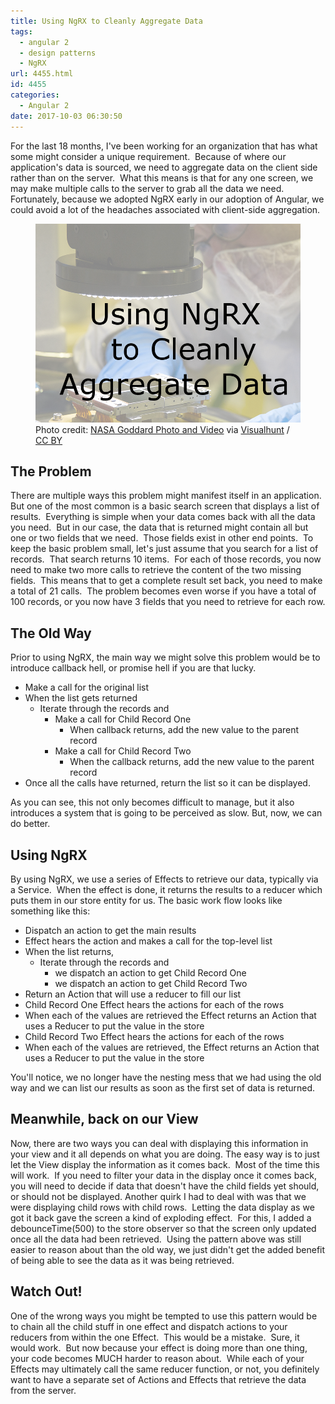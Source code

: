 ```yaml
---
title: Using NgRX to Cleanly Aggregate Data
tags:
  - angular 2
  - design patterns
  - NgRX
url: 4455.html
id: 4455
categories:
  - Angular 2
date: 2017-10-03 06:30:50
---
```


For the last 18 months, I've been working for an organization that has what some might consider a unique requirement.  Because of where our application's data is sourced, we need to aggregate data on the client side rather than on the server.  What this means is that for any one screen, we may make multiple calls to the server to grab all the data we need.  Fortunately, because we adopted NgRX early in our adoption of Angular, we could avoid a lot of the headaches associated with client-side aggregation. <figure>![](/uploads/2017/09/2017-10-03.png "Using NgRX to Cleanly Aggregate Data")<figcaption>Photo credit: [NASA Goddard Photo and Video](//www.flickr.com/photos/gsfc/14486243743/) via [Visualhunt](//visualhunt.com/re/296da9) / [ CC BY](//creativecommons.org/licenses/by/2.0/)</figcaption></figure>

<!-- more --> 

The Problem
-----------

There are multiple ways this problem might manifest itself in an application.  But one of the most common is a basic search screen that displays a list of results.  Everything is simple when your data comes back with all the data you need.  But in our case, the data that is returned might contain all but one or two fields that we need.  Those fields exist in other end points.  To keep the basic problem small, let's just assume that you search for a list of records.  That search returns 10 items.  For each of those records, you now need to make two more calls to retrieve the content of the two missing fields.  This means that to get a complete result set back, you need to make a total of 21 calls.  The problem becomes even worse if you have a total of 100 records, or you now have 3 fields that you need to retrieve for each row.

The Old Way
-----------

Prior to using NgRX, the main way we might solve this problem would be to introduce callback hell, or promise hell if you are that lucky.

*   Make a call for the original list
*   When the list gets returned
    *   Iterate through the records and
        *   Make a call for Child Record One
            *   When callback returns, add the new value to the parent record
        *   Make a call for Child Record Two
            *   When the callback returns, add the new value to the parent record
*   Once all the calls have returned, return the list so it can be displayed.

As you can see, this not only becomes difficult to manage, but it also introduces a system that is going to be perceived as slow. But, now, we can do better.

Using NgRX
----------

By using NgRX, we use a series of Effects to retrieve our data, typically via a Service.  When the effect is done, it returns the results to a reducer which puts them in our store entity for us. The basic work flow looks like something like this:

*   Dispatch an action to get the main results
*   Effect hears the action and makes a call for the top-level list
*   When the list returns,
    *   Iterate through the records and
        *   we dispatch an action to get Child Record One
        *   we dispatch an action to get Child Record Two
*   Return an Action that will use a reducer to fill our list
*   Child Record One Effect hears the actions for each of the rows
*   When each of the values are retrieved the Effect returns an Action that uses a Reducer to put the value in the store
*   Child Record Two Effect hears the actions for each of the rows
*   When each of the values are retrieved, the Effect returns an Action that uses a Reducer to put the value in the store

You'll notice, we no longer have the nesting mess that we had using the old way and we can list our results as soon as the first set of data is returned.

Meanwhile, back on our View
---------------------------

Now, there are two ways you can deal with displaying this information in your view and it all depends on what you are doing. The easy way is to just let the View display the information as it comes back.  Most of the time this will work.  If you need to filter your data in the display once it comes back, you will need to decide if data that doesn't have the child fields yet should, or should not be displayed. Another quirk I had to deal with was that we were displaying child rows with child rows.  Letting the data display as we got it back gave the screen a kind of exploding effect.  For this, I added a debounceTime(500) to the store observer so that the screen only updated once all the data had been retrieved.  Using the pattern above was still easier to reason about than the old way, we just didn't get the added benefit of being able to see the data as it was being retrieved.

Watch Out!
----------

One of the wrong ways you might be tempted to use this pattern would be to chain all the child stuff in one effect and dispatch actions to your reducers from within the one Effect.  This would be a mistake.  Sure, it would work.  But now because your effect is doing more than one thing, your code becomes MUCH harder to reason about.  While each of your Effects may ultimately call the same reducer function, or not, you definitely want to have a separate set of Actions and Effects that retrieve the data from the server.
